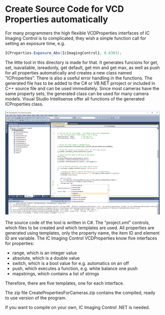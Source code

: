 # Create Source Code for VCD Properties automatically
For many programmers the high flexible VCDProperties interfaces of IC Imaging Control is to complicated, they wish a simple function call for setting an exposure time, e.g.
``` C#
ICProperties.Exposure_Abs(IcImagingControl1, 0.0303);
```

The little tool in this directory is made for that. It generates funcions for get, set, isavailable, isreadonly, get default, get min and get max, as well as push for all properties automatically and creates a new class named "ICProperties". There is also a useful error handling in the functions.
The generated file has to be added to the C# or VB.NET prroject or included in C++ source file and can be used immediately.
Since most cameras have the same property sets, the generated class can be used for many camera models.
Visual Studio Intellisense offer all functions of the generated ICProperties class. 

![Visual Studio](vs-icproperties.png)

The source code of the tool is written in C#. The "project.xml" controls, which files to be created and which templates are used.
All properties are generated using templates, only the property name, the item ID and element ID are variable. The IC Imaging Control VCDProperties know five interfaces for properties:
- range, which is an integer value
- absolute, which is a double value
- switch, which is a bool value for e.g. automatics on an off
- push, which executes a function, e.g. white balance one push 
- mapstrings, which contains a list of strings

Therefore, there are five templates, one for each interface.

The zip file CreatePropertiesForCameras.zip contains the compiled, ready to use version of the program. 

If you want to compile on your own, IC Imaging Control .NET is needed.
